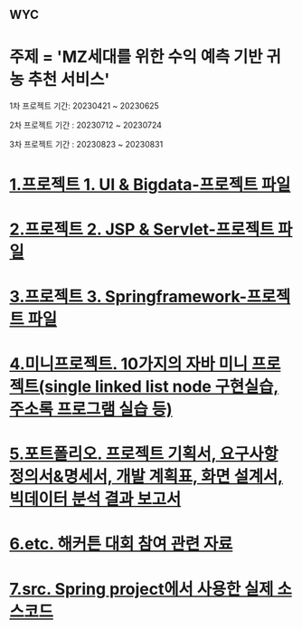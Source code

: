 ## WYC

# 주제 = 'MZ세대를 위한 수익 예측 기반 귀농 추천 서비스'

1차 프로젝트 기간: 20230421 ~ 20230625 

2차 프로젝트 기간 : 20230712 ~ 20230724 

3차 프로젝트 기간 : 20230823 ~ 20230831

# [1.프로젝트 1. UI & Bigdata-프로젝트 파일](https://github.com/kiyoungboy/WYC/tree/main/1.project%20I%20(BigData%20UI))  

# [2.프로젝트 2. JSP & Servlet-프로젝트 파일](https://github.com/kiyoungboy/WYC/tree/main/2.project%20II(jsp%20programming)) 

# [3.프로젝트 3. Springframework-프로젝트 파일](https://github.com/kiyoungboy/WYC/tree/main/3.project%20III(sping%20framework)) 

# [4.미니프로젝트. 10가지의 자바 미니 프로젝트(single linked list node 구현실습, 주소록 프로그램 실습 등)](https://github.com/kiyoungboy/WYC/tree/main/4.mini%20project) 

# [5.포트폴리오. 프로젝트 기획서, 요구사항 정의서&명세서, 개발 계획표, 화면 설계서, 빅데이터 분석 결과 보고서](https://github.com/kiyoungboy/WYC/tree/main/5.portfolio) 

# [6.etc. 해커튼 대회 참여 관련 자료](https://github.com/kiyoungboy/WYC/tree/main/6.etc) 

# [7.src. Spring project에서 사용한 실제 소스코드](https://github.com/kiyoungboy/WYC/tree/main/7.src) 

